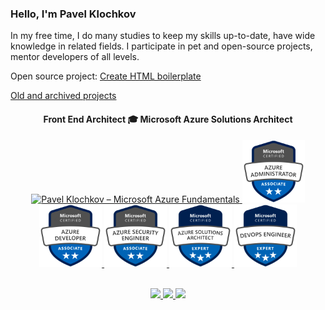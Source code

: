 ### Hello, I'm Pavel Klochkov

In my free time, I do many studies to keep my skills up-to-date, have wide knowledge in related fields. I participate in pet and open-source projects, mentor developers of all levels.

Open source project: [Create HTML boilerplate](https://create-html-boilerplate.netlify.app/)

[Old and archived projects](https://github.com/ckomop0x-archived-projects)

<div align="center">
  <h4>Front End Architect 🎓 Microsoft Azure Solutions Architect</h4>
  <a href="https://learn.microsoft.com/api/credentials/share/en-us/ckomop0x/977F7143424B759E?sharingId=3CFDD00970C13C88" target="_blank" rel="noopener noreferrer">
    <img src="https://images.credly.com/size/600x600/images/be8fcaeb-c769-4858-b567-ffaaa73ce8cf/image.png" height="100" alt="Pavel Klochkov – Microsoft Azure Fundamentals"/>
  </a>
  <a href="https://learn.microsoft.com/api/credentials/share/en-us/ckomop0x/884647BFF277A146?sharingId=3CFDD00970C13C88" target="_blank" rel="noopener noreferrer">
    <img src="https://raw.githubusercontent.com/ckomop0x/ckomop0x/master/azure-administrator-associate-600x600.png" height="100" alt="Pavel Klochkov – Microsoft Azure Administrator"/>
  </a>
  <a href="https://learn.microsoft.com/api/credentials/share/en-us/ckomop0x/2349A0A200E305DD?sharingId=3CFDD00970C13C88" target="_blank" rel="noopener noreferrer">
    <img src="https://raw.githubusercontent.com/ckomop0x/ckomop0x/master/azure-developer-associate-600x600.png" height="100" alt="Pavel Klochkov – Microsoft Azure Developer"/>
  </a>
  <a href="https://learn.microsoft.com/api/credentials/share/en-us/ckomop0x/60CAF844CF615E0B?sharingId=3CFDD00970C13C88" target="_blank" rel="noopener noreferrer">
    <img src="https://raw.githubusercontent.com/ckomop0x/ckomop0x/master/azure-security-engineer-associate-600x600.png" height="100" alt="Pavel Klochkov – Microsoft Azure Security Engineer"/>
  </a>
  <a href="https://learn.microsoft.com/api/credentials/share/en-us/ckomop0x/8E5BADC6CFB60845?sharingId=3CFDD00970C13C88" target="_blank" rel="noopener noreferrer">
    <img src="https://raw.githubusercontent.com/ckomop0x/ckomop0x/master/azure-solutions-architect-expert-600x600.png" height="100" alt="Pavel Klochkov – Microsoft Azure Solutions Architect"/>
  </a>
  <a href="https://learn.microsoft.com/api/credentials/share/en-us/ckomop0x/FB1C9476F6A2941B?sharingId=3CFDD00970C13C88" target="_blank" rel="noopener noreferrer">
    <img src="https://raw.githubusercontent.com/ckomop0x/ckomop0x/master/azure-devops-engineer-expert-600x600.png" height="100" alt="Pavel Klochkov – Microsoft Azure DevOps Engineer Expert"/>
  </a>
</div>

<br>

<p align="center">
  <a href="https://www.linkedin.com/in/ckomop0x/">
    <img height="30" src="https://raw.githubusercontent.com/tinakuzmenko/tinakuzmenko/master/001-linkedin.svg">
  </a>
  <a href="https://www.instagram.com/ckomop0x/">
    <img height="30" src="https://raw.githubusercontent.com/tinakuzmenko/tinakuzmenko/master/002-instagram.svg">
  </a>
  <a href="https://www.codewars.com/users/ckomop0x/">
    <img height="30" src="https://www.codewars.com/users/ckomop0x/badges/micro">
  </a>
</p>
